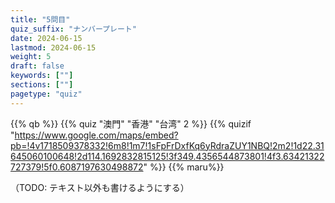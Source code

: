 ```yaml
---
title: "5問目"
quiz_suffix: "ナンバープレート"
date: 2024-06-15
lastmod: 2024-06-15
weight: 5
draft: false
keywords: [""]
sections: [""]
pagetype: "quiz"
---
```


{{% qb %}}
{{% quiz "澳門" "香港" "台湾" 2 %}}
{{% quizif "https://www.google.com/maps/embed?pb=!4v1718509378332!6m8!1m7!1sFpFrDxfKq6yRdraZUY1NBQ!2m2!1d22.31645060100648!2d114.1692832815125!3f349.4356544873801!4f3.63421322727379!5f0.6087197630498872" %}}
{{% maru%}}

<div class="googlemap-if ansarea transparent-area">
（TODO: テキスト以外も書けるようにする）
</div>